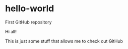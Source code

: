 # hello-world
First GitHub repository

Hi all!

This is just some stuff that allows me to check out GitHub
